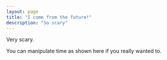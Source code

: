 ```yaml
---
layout: page
title: "I come from the future!"
description: "So scary"
---
```


Very scary.

You can manipulate time as shown here if you really wanted to.
